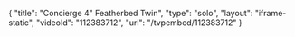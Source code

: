 {
    "title": "Concierge 4\" Featherbed Twin",
    "type": "solo",
    "layout": "iframe-static",
    "videoId": "112383712",
    "url": "\/tvpembed\/112383712"
}